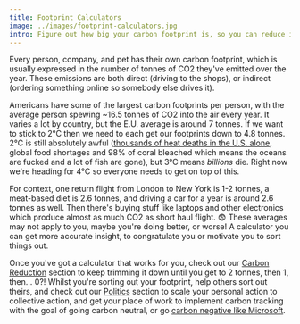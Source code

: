 ```yaml
---
title: Footprint Calculators
image: ../images/footprint-calculators.jpg
intro: Figure out how big your carbon footprint is, so you can reduce it.
---
```


Every person, company, and pet has their own carbon footprint, which is usually expressed in the number of tonnes of CO2 they've emitted over the year. These emissions are both direct (driving to the shops), or indirect (ordering something online so somebody else drives it).

Americans have some of the largest carbon footprints per person, with the average person spewing ~16.5 tonnes of CO2 into the air every year. It varies a lot by country, but the E.U. average is around 7 tonnes. If we want to stick to 2°C then we need to each get our footprints down to 4.8 tonnes. 2°C is still absolutely awful ([thousands of heat deaths in the U.S. alone](https://www.carbonbrief.org/limiting-warming-to-1-5c-could-prevent-thousands-of-heat-deaths-in-us-cities), global food shortages and 98% of coral bleached which means the oceans are fucked and a lot of fish are gone), but 3°C means _billions_ die. Right now we're heading for 4°C so everyone needs to get on top of this.

For context, one return flight from London to New York is 1-2 tonnes, a meat-based diet is 2.6 tonnes, and driving a car for a year is around 2.6 tonnes as well. Then there's buying stuff like laptops and other electronics which produce almost as much CO2 as short haul flight. 😨 These averages may not apply to you, maybe you're doing better, or worse! A calculator you can get more accurate insight, to congratulate you or motivate you to sort things out.

Once you've got a calculator that works for you, check out our [Carbon Reduction](/carbon-reduction) section to keep trimming it down until you get to 2 tonnes, then 1, then... 0?! Whilst you're sorting out your footprint, help others sort out theirs, and check out our [Politics](/politics) section to scale your personal action to collective action, and get your place of work to implement carbon tracking with the goal of going carbon neutral, or go [carbon negative like Microsoft](https://blogs.microsoft.com/blog/2020/01/16/microsoft-will-be-carbon-negative-by-2030/).

